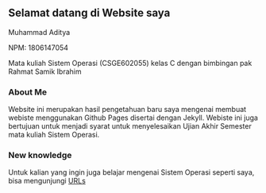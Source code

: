 ## Selamat datang di Website saya
Muhammad Aditya

NPM: 1806147054

Mata kuliah Sistem Operasi (CSGE602055) kelas C
dengan bimbingan pak Rahmat Samik Ibrahim

### About Me

Website ini merupakan hasil pengetahuan baru saya mengenai membuat webiste menggunakan Github Pages disertai dengan Jekyll.
Webiste ini juga bertujuan untuk menjadi syarat untuk menyelesaikan Ujian Akhir Semester mata kuliah Sistem Operasi.

### New knowledge
Untuk kalian yang ingin juga belajar mengenai Sistem Operasi seperti saya, bisa mengunjungi [URLs](url.md)
